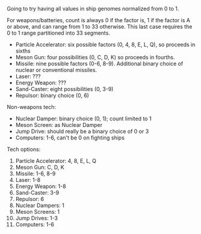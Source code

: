 Going to try having all values in ship genomes normalized from 0 to 1.

For weapons/batteries, count is always 0 if the factor is, 1 if the factor is A or above, and can range from 1 to 33 otherwise. This last case requires the 0 to 1 range partitioned into 33 segments.

* Particle Accelerator: six possible factors (0, 4, 8, E, L, Q), so proceeds in sixths
* Meson Gun: four possibilities (0, C, D, K) so proceeds in fourths.
* Missile: nine possible factors (0-6, 8-9). Additional binary choice of nuclear or conventional missiles.
* Laser: ???
* Energy Weapon: ???
* Sand-Caster: eight possibilities (0, 3-9)
* Repulsor: binary choice (0, 6)

Non-weapons tech:

* Nuclear Damper: binary choice (0, 1); count limited to 1
* Meson Screen: as Nuclear Damper
* Jump Drive: should really be a binary choice of 0 or 3
* Computers: 1-6, can't be 0 on fighting ships

Tech options:

1. Particle Accelerator: 4, 8, E, L, Q
2. Meson Gun: C, D, K
3. Missile: 1-6, 8-9
4. Laser: 1-8
5. Energy Weapon: 1-8
6. Sand-Caster: 3-9
7. Repulsor: 6
8. Nuclear Dampers: 1
9. Meson Screens: 1
10. Jump Drives: 1-3
11. Computers: 1-6